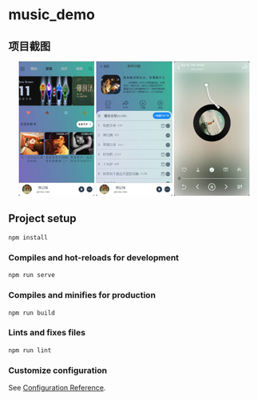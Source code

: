 # music_demo
## 项目截图
<div align="center">
<img src="https://raw.githubusercontent.com/qingyunjianying/music_demo/main/example/index.jpg" width="30%">
<img src="https://raw.githubusercontent.com/qingyunjianying/music_demo/main/example/playList.jpg" width="30%">
<img src="https://raw.githubusercontent.com/qingyunjianying/music_demo/main/example/play1.jpg" width="30%">
</div>

## Project setup
```
npm install
```

### Compiles and hot-reloads for development
```
npm run serve
```

### Compiles and minifies for production
```
npm run build
```

### Lints and fixes files
```
npm run lint
```

### Customize configuration
See [Configuration Reference](https://cli.vuejs.org/config/).
